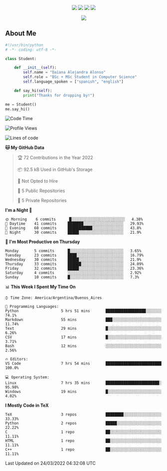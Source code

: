 <p align="center"> 
    <img src="https://badges.pufler.dev/visits/daianalonso/daianalonso?color=0077b5"/>
    <img src="https://badges.pufler.dev/years/daianalonso?color=0077b5"/>
    <img src="https://badges.pufler.dev/repos/daianalonso?color=0077b5"/>
    <img src="https://badges.pufler.dev/commits/monthly/daianalonso?color=0077b5"/>
</p>


<p align="center">   
  <a href="https://linkedin.com/in/daianalonso" target="_blank"><img src="https://img.shields.io/badge/-LinkedIn-0D1117?style=for-the-badge&logo=linkedin&logoColor=0078D4"></a>
    <!--https://dev.to/envoy_/150-badges-for-github-pnk-->
</p>

## About Me

```python
#!/usr/bin/python
# -*- coding: utf-8 -*-

class Student:

    def __init__(self):
        self.name = "Daiana Alejandra Alonso"
        self.role = "BSc + MSc Student in Computer Science"
        self.language_spoken = ["spanish", "english"]

    def say_hi(self):
        print("Thanks for dropping by!")

me = Student()
me.say_hi()
```

<!--START_SECTION:waka-->
![Code Time](http://img.shields.io/badge/Code%20Time-9%20hrs%2020%20mins-blue)

![Profile Views](http://img.shields.io/badge/Profile%20Views-113-blue)

![Lines of code](https://img.shields.io/badge/From%20Hello%20World%20I%27ve%20Written-570%20Thousand%20lines%20of%20code-blue)

**🐱 My GitHub Data** 

> 🏆 72 Contributions in the Year 2022
 > 
> 📦 92.5 kB Used in GitHub's Storage 
 > 
> 🚫 Not Opted to Hire
 > 
> 📜 5 Public Repositories 
 > 
> 🔑 5 Private Repositories  
 > 
**I'm a Night 🦉** 

```text
🌞 Morning    6 commits      █░░░░░░░░░░░░░░░░░░░░░░░░   4.38% 
🌆 Daytime    41 commits     ███████░░░░░░░░░░░░░░░░░░   29.93% 
🌃 Evening    60 commits     ███████████░░░░░░░░░░░░░░   43.8% 
🌙 Night      30 commits     █████░░░░░░░░░░░░░░░░░░░░   21.9%

```
📅 **I'm Most Productive on Thursday** 

```text
Monday       5 commits      █░░░░░░░░░░░░░░░░░░░░░░░░   3.65% 
Tuesday      23 commits     ████░░░░░░░░░░░░░░░░░░░░░   16.79% 
Wednesday    30 commits     █████░░░░░░░░░░░░░░░░░░░░   21.9% 
Thursday     33 commits     ██████░░░░░░░░░░░░░░░░░░░   24.09% 
Friday       32 commits     █████░░░░░░░░░░░░░░░░░░░░   23.36% 
Saturday     4 commits      ░░░░░░░░░░░░░░░░░░░░░░░░░   2.92% 
Sunday       10 commits     █░░░░░░░░░░░░░░░░░░░░░░░░   7.3%

```


📊 **This Week I Spent My Time On** 

```text
⌚︎ Time Zone: America/Argentina/Buenos_Aires

💬 Programming Languages: 
Python                   5 hrs 51 mins       ██████████████████░░░░░░░   74.1% 
Markdown                 55 mins             ███░░░░░░░░░░░░░░░░░░░░░░   11.74% 
Text                     29 mins             █░░░░░░░░░░░░░░░░░░░░░░░░   6.26% 
CSV                      17 mins             █░░░░░░░░░░░░░░░░░░░░░░░░   3.71% 
Bash                     12 mins             ░░░░░░░░░░░░░░░░░░░░░░░░░   2.56%

🔥 Editors: 
VS Code                  7 hrs 54 mins       █████████████████████████   100.0%

💻 Operating System: 
Linux                    7 hrs 35 mins       ████████████████████████░   95.98% 
Windows                  19 mins             █░░░░░░░░░░░░░░░░░░░░░░░░   4.02%

```

**I Mostly Code in TeX** 

```text
TeX                      3 repos             ████████░░░░░░░░░░░░░░░░░   33.33% 
Python                   2 repos             █████░░░░░░░░░░░░░░░░░░░░   22.22% 
C                        1 repo              ██░░░░░░░░░░░░░░░░░░░░░░░   11.11% 
HTML                     1 repo              ██░░░░░░░░░░░░░░░░░░░░░░░   11.11% 
C++                      1 repo              ██░░░░░░░░░░░░░░░░░░░░░░░   11.11%

```



 Last Updated on 24/03/2022 04:32:08 UTC
<!--END_SECTION:waka-->
